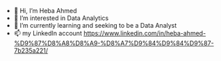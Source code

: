 - 👋 Hi, I’m Heba Ahmed
- 👀 I’m interested in Data Analytics
- 🌱 I’m currently learning and seeking to be a Data Analyst
- 📫 my LinkedIn account https://www.linkedin.com/in/heba-ahmed-%D9%87%D8%A8%D8%A9-%D8%A7%D9%84%D9%84%D9%87-7b235a221/
